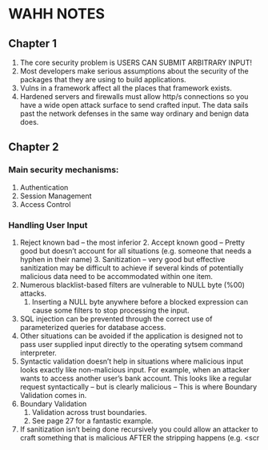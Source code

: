 # WAHH NOTES

## Chapter 1

1. The core security problem is USERS CAN SUBMIT ARBITRARY INPUT!
2. Most developers make serious assumptions about the security of the packages that they are using to build applications.
3. Vulns in a framework affect all the places that framework exists.
4. Hardened servers and firewalls must allow http/s connections so you have a wide open attack surface to send crafted input. The data sails past the network defenses in the same way ordinary and benign data does.

## Chapter 2

### Main security mechanisms:

1. Authentication
2. Session Management
3. Access Control

### Handling User Input

1. Reject known bad – the most inferior
	2. Accept known good – Pretty good but doesn’t account for all situations (e.g. someone that needs a hyphen in their name)
	3. Sanitization – very good but effective sanitization may be difficult to achieve if several kinds of potentially malicious data need to be accommodated within one item.
2. Numerous blacklist-based filters are vulnerable to NULL byte (%00) attacks.
	1. Inserting a NULL byte anywhere before a blocked expression can cause some filters to stop processing the input.
3. SQL injection can be prevented through the correct use of parameterized queries for database access.
4. Other situations can be avoided if the application is designed not to pass user supplied input directly to the operating sytsem command interpreter.
5. Syntactic validation doesn’t help in situations where malicious input looks exactly like non-malicious input. For example, when an attacker wants to access another user’s bank account. This looks like a regular request syntactically – but is clearly malicious – This is where Boundary Validation comes in.
6. Boundary Validation
	1. Validation across trust boundaries.
	2. See page 27 for a fantastic example.
7. If sanitization isn’t being done recursively you could allow an attacker to craft something that is malicious AFTER the stripping happens (e.g. <scr<script>ipt>)
8. Canonicalization – the process of converting or decoding data into a common character set.
	1. Double URL encoding can be used in some cases to defeat. https://www.owasp.org/index.php/Double_Encoding
	2. If certain characters (even encoded ones) are stripped (non-recursively) you can use the same attack as above with <scr<script>ipt> e.g. %%2727.
	3. Explore the xss technique on p. 29.
	4. Don’t forget character mapping based on best fit p. 29. you can use characters with diacritical marks to smuggle characters past the input filters.

### Handling Attackers

1. Handling Errors
2. Maintaining audit logs
3. Alerting Administrators
4. Reacting to attacks

### Handling Errors

Errors should be handled and not dump verbose messages to the UI that an attacker could leverage to launch an attack.

### Maintaining Audit Logs

1. All events realting to the authentication functionality such as successful and failed login, and change of password
2. Key transactions, such as credit card payments and funds transfers
3. Access attempts that are blocked by the access control mechanisms
4. Any requests containing known attack strings that indicate overtly malicious intentions
5. logs may be flushed to write-once media to ensure their integrity in the event of a successful attack
6. These audit logs would provide a gold mine for any attacker.

### Alerting Admins

1. Alerts can’t be so frequent that they are ignored but roll up a lot of signatures (large number of requests from single IP, unusually large amount of funds being transferred, things that can’t normally be modified by the user unless using a proxy) and create one alert that they can react to.
Reacting to Attacks
	1. Slower responses to requests
	2. Terminate session
	3. Generally these are to frustrate the attacker to slow them down so admins can take action

## Chapter 3

1. HTTP response – Server header contains a banner indicating the web server software being used and sometimes other details such as installed modules and the server operating system. This may or MAY NOT be accurate.
2. Other HTTP methods:
	1. TRACE – returns the exOPact message it received. This can be used to detect the effect of any proxy servers between the client and serve that may manipulate the request.
	2. OPTIONS – reports the HTTP methods that are available for a particular resource. This usually lists the available methods in the Allow header.
	3. PUT – attempts to upload the specified resource to the server using the content contained in the body of the request.

### Cookies

The response Set-Cookie header can include optional attributes. One of the most interesting is HttpOnly, which means that the cookie cannot be directly accessed via client-side JavaScript.

### Status Codes

1. General
	1. 1xx – Informational
	2. 2xx – Successful
	3. 3xx – The client is redirected to a different resource
	4. 4xx – The request contains an error of some kind.
	5. 5xx – The server encountered an error fulfilling the request.
2. Specific
	1. 201 – Created – in response to a PUT request.
	2. 3xx
		1. 301 – Moved Permanently – redirects the browser permanently to a different URL, which I s specified in a Location header.
		2. 302 – Found – redirects temporarily to a URL in the Location header.
		3. 304 – Not Modified – browser to use cached copy of the requested resource. The server uses the If-Modified-Since and If-None-Match to determine if the client has the latest version of the resource.
	3. 4xx
		1. 400 – Bad Request – invalid HTTP request. Probably will encounter this if you have modified a request in certain invalid ways.
		2. 401 – Unauthorized indicates that the server requires HTTP auth before the request will be granted. The WWW-Authenticate header contains details on the type(s) of auth supported.
		3. 403 Forbidden – no one is allowed to access this.
		4. 404 Not Found
		5. 405 Method Not Allowed – indicates that the method used in the request is not supported for the specified URL.
		6. 413 Request Entity Too Large – You may see this if you are probing for buffer overflow vulnerabilities in native code. The request could be too large for the server to handle.
		7. 414 Request URI Too Long is similar to 413.
	4. 5xx
		1. 500 – Internal Server Error – these could be helpful if your request caused an unhandled exception to happen.
		2. 503 – Service Unavailable – app not responding.

### Web Functionality

1. HTTP requests can be used to send parameters in four ways.
	1. In the URL query string
	2. Cookies
	3. File path of rest URLs
	4. Body of POST requests

### Encoding

1. URLs are only permitted to contain the printable characters in the US ASCII character set – that is ASCII code in the range of 0x20 to 0x7e inclusive.
2. Problematic characters in URLs are encoded in the following ways:
	1. %3d – =
	2. %25 – %
	3. %20 – Space – could also be represented by a +
	4. %0a – New Line
	5. %00 – Null byte
3. For the purpose of attacking web applications, you should URL-encode any of the following characters when you insert them as data into an HTTP request:
	1. space % ? & = ; + #
4. 16 bit Unicode encoding starts with %u followed by the character’s Unicode code point expressed in hexadecimal.
5. UTF-8 is a variable length encoding standard.
6. Unicode encoding is primarily of interest when attacking a web application because it can be used sometimes to defeat input validation mechanisms.
7. Any character can be HTML encoded using its ASCII code in decimal form. &#34; – “ or by using its ASCII code in hexadecimal form prefixed by an x: &#x22; — "

## Chapter 4 – MAPPING THE APPLICATION

Careful when spidering as some applications don’t protect their admin actions and you could end up deleting or wrecking whole parts of an application by following actions and tossing random data at them.

>**Aside**
>Here is where looking into Damn Vulnerable Web App is important and Docker to set up the DVWA.
